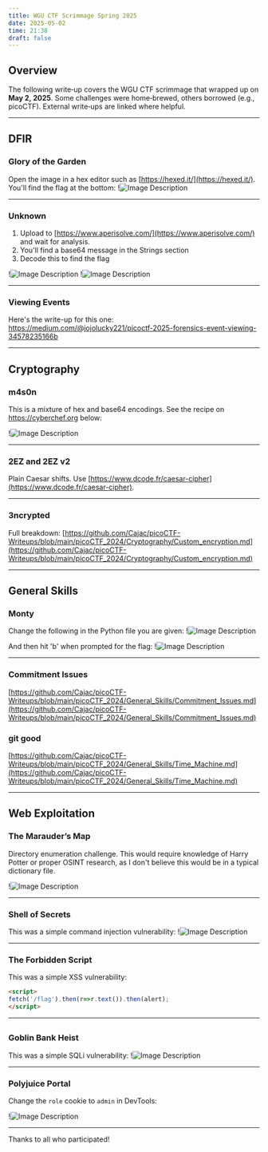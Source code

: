 ```yaml
---
title: WGU CTF Scrimmage Spring 2025
date: 2025-05-02
time: 21:38
draft: false
---
```

## Overview

The following write‑up covers the WGU CTF scrimmage that wrapped up on **May 2, 2025**. Some challenges were home‑brewed, others borrowed (e.g., picoCTF). External write‑ups are linked where helpful.

---
## DFIR

### Glory of the Garden
Open the image in a hex editor such as [https://hexed.it/](https://hexed.it/).
You'll find the flag at the bottom:
!![Image Description](/images/Pasted%20image%2020250502212818.png)

---

### Unknown
1. Upload to [https://www.aperisolve.com/](https://www.aperisolve.com/) and wait for analysis.
2. You'll find a base64 message in the Strings section
3. Decode this to find the flag
    
!![Image Description](/images/Pasted%20image%2020250502212928.png)
!![Image Description](/images/Pasted%20image%2020250502212937.png)

---
### Viewing Events
Here's the write-up for this one: https://medium.com/@jojolucky221/picoctf-2025-forensics-event-viewing-34578235166b

---

## Cryptography

### m4s0n
This is a mixture of hex and base64 encodings. See the recipe on  https://cyberchef.org below:

!![Image Description](/images/Pasted%20image%2020250502213204.png)

---

### 2EZ and 2EZ v2

Plain Caesar shifts. Use [https://www.dcode.fr/caesar-cipher](https://www.dcode.fr/caesar-cipher).

---

### 3ncrypted

Full breakdown: [https://github.com/Cajac/picoCTF-Writeups/blob/main/picoCTF_2024/Cryptography/Custom_encryption.md](https://github.com/Cajac/picoCTF-Writeups/blob/main/picoCTF_2024/Cryptography/Custom_encryption.md)

---

## General Skills

### Monty

Change the following in the Python file you are given:
!![Image Description](/images/Pasted%20image%2020250502213329.png)

And then hit 'b' when prompted for the flag:
!![Image Description](/images/Pasted%20image%2020250502213401.png)


---

### Commitment Issues

[https://github.com/Cajac/picoCTF-Writeups/blob/main/picoCTF_2024/General_Skills/Commitment_Issues.md](https://github.com/Cajac/picoCTF-Writeups/blob/main/picoCTF_2024/General_Skills/Commitment_Issues.md)

### git good

[https://github.com/Cajac/picoCTF-Writeups/blob/main/picoCTF_2024/General_Skills/Time_Machine.md](https://github.com/Cajac/picoCTF-Writeups/blob/main/picoCTF_2024/General_Skills/Time_Machine.md)

---

## Web Exploitation

### The Marauder’s Map
Directory enumeration challenge. This would require knowledge of Harry Potter or proper OSINT research, as I don't believe this would be in a typical dictionary file. 

!![Image Description](/images/Pasted%20image%2020250502213420.png)

---

### Shell of Secrets
This was a simple command injection vulnerability:
!![Image Description](/images/Pasted%20image%2020250502213524.png)

---

### The Forbidden Script
This was a simple XSS vulnerability:

```html
<script>
fetch('/flag').then(r=>r.text()).then(alert);
</script>
```

---
## 
### Goblin Bank Heist
This was a simple SQLi vulnerability:
!![Image Description](/images/Pasted%20image%2020250502213613.png)

---

### Polyjuice Portal

Change the `role` cookie to `admin` in DevTools:

!![Image Description](/images/Pasted%20image%2020250502213645.png)


---

Thanks to all who participated! 